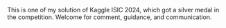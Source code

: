 This is one of my solution of Kaggle ISIC 2024, which got a silver medal in the competition. Welcome for comment, guidance, and communication. 
